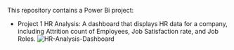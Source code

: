 This repository contains a Power Bi project:

- Project 1 HR Analysis: A dashboard that displays HR data for a company, including Attrition count of Employees, Job Satisfaction rate, and Job Roles.
![HR-Analysis-Dashboard](https://user-images.githubusercontent.com/104791884/227393478-6a0d75ab-b6e8-41ef-8894-7ea529191153.jpg)
